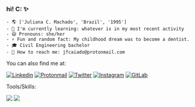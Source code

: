 ### hi! C: ✨

<div>
  
```
- 🌎 ['Juliana C. Machado', 'Brazil', '1995']
- 🌱 I'm currently learning: whatever is in my most recent activity
- 😄 Pronouns: she/her
- ⚡ Fun and random fact: My childhood dream was to become a dentist. 
- 🎓 Civil Engineering bachelor
- 📨 How to reach me: jfcaiado@protonmail.com
```
You can also find me at:

[![Linkedin](https://img.shields.io/badge/LinkedIn-0077B5?style=for-the-badge&logo=linkedin&logoColor=white)](https://www.linkedin.com/in/jfcm/)
[![Protonmail](https://img.shields.io/badge/ProtonMail-8B89CC?style=for-the-badge&logo=protonmail&logoColor=white)](mailto:jfcaiado@protonmail.com)
[![Twitter](https://img.shields.io/badge/Twitter-1DA1F2?style=for-the-badge&logo=twitter&logoColor=white)](https://twitter.com/juli4x_py)
[![Instagram](https://img.shields.io/badge/Instagram-E4405F?style=for-the-badge&logo=instagram&logoColor=white)](https://www.instagram.com/julianacaiado/)
[![GitLab](https://img.shields.io/badge/gitlab-%23181717.svg?style=for-the-badge&logo=gitlab&logoColor=white)](https://gitlab.com/juliax5)

Tools/Skills:

<img src="https://img.shields.io/badge/Python-14354C?style=for-the-badge&logo=python&logoColor=white" />
<img src="https://img.shields.io/badge/Flask-000000?style=for-the-badge&logo=flask&logoColor=white" />

</div>
